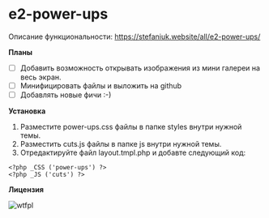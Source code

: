 # e2-power-ups

Описание функциональности: https://stefaniuk.website/all/e2-power-ups/

**Планы**

- [ ] Добавить возможность открывать изображения из мини галереи на весь экран.
- [ ] Минифицировать файлы и выложить на github
- [ ] Добавлять новые фичи :-)

**Установка**

1. Разместите power-ups.css файлы в папке styles внутри нужной темы.
2. Разместить cuts.js файлы в папке js внутри нужной темы.
3. Отредактируйте файл layout.tmpl.php и добавте следующий код:
```
<?php _CSS ('power-ups') ?>
<?php _JS ('cuts') ?>
```

**Лицензия**

![wtfpl](http://www.wtfpl.net/wp-content/uploads/2012/12/wtfpl-badge-1.png)
